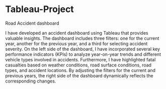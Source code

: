 # Tableau-Project
Road Accident dashboard


I have developed an accident dashboard using Tableau that provides valuable insights. The dashboard includes three filters: one for the current year, another for the previous year, and a third for selecting accident severity. On the left side of the dashboard, I have incorporated several key performance indicators (KPIs) to analyze year-on-year trends and different vehicle types involved in accidents. Furthermore, I have highlighted fatal casualties based on weather conditions, road surface conditions, road types, and accident locations. By adjusting the filters for the current and previous years, the right side of the dashboard dynamically reflects the corresponding changes.
